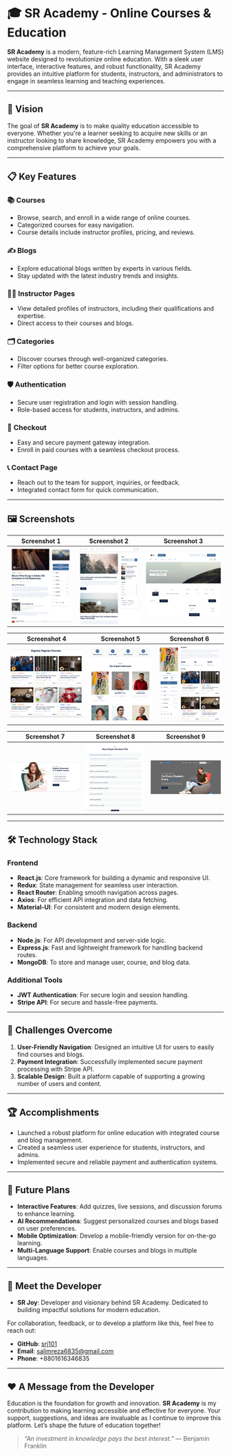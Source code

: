 # 🎓 SR Academy - Online Courses & Education  

**SR Academy** is a modern, feature-rich Learning Management System (LMS) website designed to revolutionize online education. With a sleek user interface, interactive features, and robust functionality, SR Academy provides an intuitive platform for students, instructors, and administrators to engage in seamless learning and teaching experiences.  

---

## 🌟 Vision  

The goal of **SR Academy** is to make quality education accessible to everyone. Whether you're a learner seeking to acquire new skills or an instructor looking to share knowledge, SR Academy empowers you with a comprehensive platform to achieve your goals.  

---

## 📋 Key Features  

### 📚 **Courses**  
- Browse, search, and enroll in a wide range of online courses.  
- Categorized courses for easy navigation.  
- Course details include instructor profiles, pricing, and reviews.  

### ✍️ **Blogs**  
- Explore educational blogs written by experts in various fields.  
- Stay updated with the latest industry trends and insights.  

### 👩‍🏫 **Instructor Pages**  
- View detailed profiles of instructors, including their qualifications and expertise.  
- Direct access to their courses and blogs.  

### 🗂️ **Categories**  
- Discover courses through well-organized categories.  
- Filter options for better course exploration.  

### 🛡️ **Authentication**  
- Secure user registration and login with session handling.  
- Role-based access for students, instructors, and admins.  

### 🛒 **Checkout**  
- Easy and secure payment gateway integration.  
- Enroll in paid courses with a seamless checkout process.  

### 📞 **Contact Page**  
- Reach out to the team for support, inquiries, or feedback.  
- Integrated contact form for quick communication.  

---

## 🖼️ Screenshots  

| Screenshot 1               | Screenshot 2               | Screenshot 3               |
|----------------------------|----------------------------|----------------------------|
| ![Screenshot 1](screenshots/File00001.png) | ![Screenshot 2](screenshots/File00002.png) | ![Screenshot 3](screenshots/File00003.png) |

| Screenshot 4               | Screenshot 5               | Screenshot 6               |
|----------------------------|----------------------------|----------------------------|
| ![Screenshot 4](screenshots/File00004.png) | ![Screenshot 5](screenshots/File00005.png) | ![Screenshot 6](screenshots/File00006.png) |

| Screenshot 7               | Screenshot 8               | Screenshot 9               |
|----------------------------|----------------------------|----------------------------|
| ![Screenshot 7](screenshots/File00007.png) | ![Screenshot 8](screenshots/File00008.png) | ![Screenshot 9](screenshots/File00009.png) |  

---

## 🛠️ Technology Stack  

### **Frontend**  
- **React.js**: Core framework for building a dynamic and responsive UI.  
- **Redux**: State management for seamless user interaction.  
- **React Router**: Enabling smooth navigation across pages.  
- **Axios**: For efficient API integration and data fetching.  
- **Material-UI**: For consistent and modern design elements.  

### **Backend**  
- **Node.js**: For API development and server-side logic.  
- **Express.js**: Fast and lightweight framework for handling backend routes.  
- **MongoDB**: To store and manage user, course, and blog data.  

### **Additional Tools**  
- **JWT Authentication**: For secure login and session handling.  
- **Stripe API**: For secure and hassle-free payments.  

---

## 🚧 Challenges Overcome  

1. **User-Friendly Navigation**: Designed an intuitive UI for users to easily find courses and blogs.  
2. **Payment Integration**: Successfully implemented secure payment processing with Stripe API.  
3. **Scalable Design**: Built a platform capable of supporting a growing number of users and content.  

---

## 🏆 Accomplishments  

- Launched a robust platform for online education with integrated course and blog management.  
- Created a seamless user experience for students, instructors, and admins.  
- Implemented secure and reliable payment and authentication systems.  

---

## 🔮 Future Plans  

- **Interactive Features**: Add quizzes, live sessions, and discussion forums to enhance learning.  
- **AI Recommendations**: Suggest personalized courses and blogs based on user preferences.  
- **Mobile Optimization**: Develop a mobile-friendly version for on-the-go learning.  
- **Multi-Language Support**: Enable courses and blogs in multiple languages.  

---

## 🤝 Meet the Developer  

- **SR Joy**: Developer and visionary behind SR Academy. Dedicated to building impactful solutions for modern education.  

For collaboration, feedback, or to develop a platform like this, feel free to reach out:  
- **GitHub**: [srj101](https://github.com/srj101)  
- **Email**: [salimreza6835@gmail.com](mailto:salimreza6835@gmail.com)  
- **Phone**: +8801616346835  

---

## ❤️ A Message from the Developer  

Education is the foundation for growth and innovation. **SR Academy** is my contribution to making learning accessible and effective for everyone. Your support, suggestions, and ideas are invaluable as I continue to improve this platform. Let’s shape the future of education together!  

> _“An investment in knowledge pays the best interest.”_ — Benjamin Franklin  
